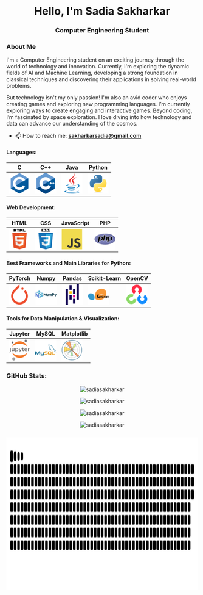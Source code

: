 <h1 align="center">Hello, I'm Sadia Sakharkar</h1>
<h3 align="center">Computer Engineering Student</h3>

### About Me
I'm a Computer Engineering student on an exciting journey through the world of technology and innovation. Currently, I'm exploring the dynamic fields of AI and Machine Learning, developing a strong foundation in classical techniques and discovering their applications in solving real-world problems.

But technology isn't my only passion! I'm also an avid coder who enjoys creating games and exploring new programming languages. I’m currently exploring ways to create engaging and interactive games. Beyond coding, I’m fascinated by space exploration. I love diving into how technology and data can advance our understanding of the cosmos.


- 📫 How to reach me: **sakharkarsadia@gmail.com**

#### Languages:
| C | C++ | Java | Python |
|---|-----|------|--------|
| <img src="https://raw.githubusercontent.com/devicons/devicon/master/icons/c/c-original.svg" title="C" alt="C" width="55" height="55"/> | <img src="https://raw.githubusercontent.com/devicons/devicon/master/icons/cplusplus/cplusplus-original.svg" title="C++" alt="C++" width="55" height="55"/> | <img src="https://raw.githubusercontent.com/devicons/devicon/master/icons/java/java-original.svg" title="Java" alt="Java" width="55" height="55"/> | <img src="https://raw.githubusercontent.com/devicons/devicon/master/icons/python/python-original.svg" title="Python" alt="Python" width="55" height="55"/> |

#### Web Development:
| HTML | CSS | JavaScript | PHP |
|------|-----|-------------|-----|
| <img src="https://raw.githubusercontent.com/devicons/devicon/master/icons/html5/html5-original-wordmark.svg" title="HTML" alt="HTML" width="55" height="55"/> | <img src="https://raw.githubusercontent.com/devicons/devicon/master/icons/css3/css3-original-wordmark.svg" title="CSS" alt="CSS" width="55" height="55"/> | <img src="https://raw.githubusercontent.com/devicons/devicon/master/icons/javascript/javascript-original.svg" title="JavaScript" alt="JavaScript" width="55" height="55"/> | <img src="https://raw.githubusercontent.com/devicons/devicon/master/icons/php/php-original.svg" title="PHP" alt="PHP" width="55" height="55"/> |


#### Best Frameworks and Main Libraries for Python:
| PyTorch | Numpy | Pandas | Scikit-Learn | OpenCV | 
|---------|-------|--------|--------------|--------|
| <img src="https://raw.githubusercontent.com/devicons/devicon/master/icons/pytorch/pytorch-original.svg" title="PyTorch" alt="PyTorch" width="55" height="55"/> | <img src="https://raw.githubusercontent.com/devicons/devicon/master/icons/numpy/numpy-original-wordmark.svg" title="Numpy" alt="Numpy" width="55" height="55"/> | <img src="https://raw.githubusercontent.com/devicons/devicon/master/icons/pandas/pandas-original.svg" title="Pandas" alt="Pandas" width="55" height="55"/> | <img src="https://raw.githubusercontent.com/devicons/devicon/master/icons/scikitlearn/scikitlearn-original.svg" title="Scikit-Learn" alt="Scikit-Learn" width="55" height="55"/> | <img src="https://raw.githubusercontent.com/devicons/devicon/master/icons/opencv/opencv-original.svg" title="OpenCV" alt="OpenCV" width="55" height="55"/> |

#### Tools for Data Manipulation & Visualization:
| Jupyter | MySQL | Matplotlib |
|---------|-------|------------|
| <img src="https://raw.githubusercontent.com/devicons/devicon/master/icons/jupyter/jupyter-original-wordmark.svg" title="Jupyter" alt="Jupyter" width="55" height="55"/> | <img src="https://raw.githubusercontent.com/devicons/devicon/master/icons/mysql/mysql-original-wordmark.svg" title="MySQL" alt="MySQL" width="55" height="55"/> | <img src="https://raw.githubusercontent.com/devicons/devicon/master/icons/matplotlib/matplotlib-original.svg" title="Matplotlib" alt="Matplotlib" width="55" height="55"/> |

### GitHub Stats:
<div align="center">
  <p><img src="https://github-readme-stats.vercel.app/api/top-langs?username=sadiasakharkar&show_icons=true&locale=en&layout=compact&theme=dark" alt="sadiasakharkar" /></p>
  <p><img src="https://github-readme-stats.vercel.app/api?username=sadiasakharkar&show_icons=true&locale=en&theme=dark" alt="sadiasakharkar" /></p>
  <p><img src="https://github-readme-streak-stats.herokuapp.com/?user=sadiasakharkar&theme=dark" alt="sadiasakharkar" /></p>
  <p><img src="https://komarev.com/ghpvc/?username=sadiasakharkar&label=Profile%20views&color=0e75b6&style=flat" alt="sadiasakharkar" /></p>
  <img src="https://github.com/sadiasakharkar/sadiasakharkar/raw/ffd4e81ed7a7f2706480e14b6762a555d56f8d37/github-snake.svg" alt="Snake Game" width="100%" height="400" style="margin-top: 10px;"/>
</div>


